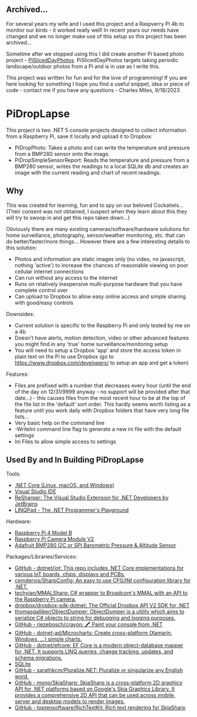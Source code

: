 ## Archived...

For several years my wife and I used this project and a Raspverry Pi 4b to monitor our birds - it worked really well! In recent years our needs have changed and we no longer make use of this setup so this project has been archived...

Sometime after we stopped using this I did create another Pi based photo project - [PiSlicedDayPhotos](https://github.com/cmiles/PiSlicedDayPhotos). PiSlicedDayPhotos targets taking periodic landscape/outdoor photos from a Pi and is in use as I write this.

This project was written for fun and for the love of programming! If you are here looking for something I hope you find a useful snippet, idea or piece of code - contact me if you have any questions - Charles Miles, 9/18/2023  

# PiDropLapse

This project is two .NET 5 console projects designed to collect information from a Raspberry Pi, save it locally and upload it to Dropbox:
 - PiDropPhoto: Takes a photo and can write the temperature and pressure from a BMP280 sensor onto the image.
 - PiDropSimpleSensorReport: Reads the temperature and pressure from a BMP280 sensor, writes the readings to a local SQLite db and   creates an image with the current reading and chart of recent readings.

## Why

This was created for learning, fun and to spy on our beloved Cockatiels... (Their consent was not obtained, I suspect when they learn about this they will try to swoop in and get this repo taken down...)

Obviously there are many existing cameras/software/hardware solutions for home surveillance, photography, sensor/weather monitoring, etc. that can do better/faster/more things... However there are a few interesting details to this solution:
 - Photos and information are static images only (no video, no javascript, nothing 'active') to increase the chances of reasonable viewing on poor cellular internet connections
 - Can run without any access to the internet
 - Runs on relatively inexpensive multi-purpose hardware that you have complete control over
 - Can upload to Dropbox to allow easy online access and simple sharing with good/easy controls


Downsides:
 - Current solution is specific to the Raspberry Pi and only tested by me on a 4b
 - Doesn't have alerts, motion detection, video or other advanced features you might find in any 'true' home surveillance/monitoring setup
 - You will need to setup a Dropbox 'app' and store the access token in plain text on the Pi to use Dropbox (go to https://www.dropbox.com/developers/ to setup an app and get a token)

Features:
 - Files are prefixed with a number that decreases every hour (until the end of the day on 12/31/9999 anyway - no support will be provided after that date...) - this causes files from the most recent hour to be at the top of the file list in the 'default' sort order. This hardly seems worth listing as a feature until you work daily with Dropbox folders that have very long file lists...
 - Very basic help on the command line
 - -WriteIni command line flag to generate a new ini file with the default settings
 - Ini Files to allow simple access to settings

## Used By and In Building PiDropLapse

Tools:
 - [.NET Core (Linux, macOS, and Windows)](https://dotnet.microsoft.com/download/dotnet-core)
 - [Visual Studio IDE](https://visualstudio.microsoft.com/)
 - [ReSharper: The Visual Studio Extension for .NET Developers by JetBrains](https://www.jetbrains.com/resharper/)
 - [LINQPad - The .NET Programmer's Playground](https://www.linqpad.net/)

Hardware:
 - [Raspberry Pi 4 Model B](https://www.raspberrypi.org/products/raspberry-pi-4-model-b/)
 - [Raspberry Pi Camera Module V2](https://www.raspberrypi.org/products/camera-module-v2/)
 - [Adafruit BMP280 I2C or SPI Barometric Pressure & Altitude Sensor](https://www.adafruit.com/product/2651)

Packages/Libraries/Services:
 - [GitHub - dotnet/iot: This repo includes .NET Core implementations for various IoT boards, chips, displays and PCBs.](https://github.com/dotnet/iot)
 - [cemdervis/SharpConfig: An easy to use CFG/INI configuration library for .NET.](https://github.com/cemdervis/SharpConfig) 
 - [techyian/MMALSharp: C# wrapper to Broadcom's MMAL with an API to the Raspberry Pi camera.](https://github.com/techyian/MMALSharp)
 - [dropbox/dropbox-sdk-dotnet: The Official Dropbox API V2 SDK for .NET](https://github.com/dropbox/dropbox-sdk-dotnet)
 - [thomasgalliker/ObjectDumper: ObjectDumper is a utility which aims to serialize C# objects to string for debugging and logging purposes.](https://github.com/thomasgalliker/ObjectDumper)
 - [GitHub - riezebosch/crayon: 🖍 Paint your console from .NET](https://github.com/riezebosch/Crayon)
 - [GitHub - dotnet-ad/Microcharts: Create cross-platform (Xamarin, Windows, ...) simple charts.](https://github.com/dotnet-ad/Microcharts/)
 - [GitHub - dotnet/efcore: EF Core is a modern object-database mapper for .NET. It supports LINQ queries, change tracking, updates, and schema migrations.](https://github.com/dotnet/efcore)
 - [SQLite](https://www.sqlite.org/index.html)
 - [GitHub - sarathkcm/Pluralize.NET: Pluralize or singularize any English word.](https://github.com/sarathkcm/Pluralize.NET)
 - [GitHub - mono/SkiaSharp: SkiaSharp is a cross-platform 2D graphics API for .NET platforms based on Google's Skia Graphics Library. It provides a comprehensive 2D API that can be used across mobile, server and desktop models to render images.](https://github.com/mono/SkiaSharp)
 - [GitHub - toptensoftware/RichTextKit: Rich text rendering for SkiaSharp](https://github.com/toptensoftware/richtextkit)
 
